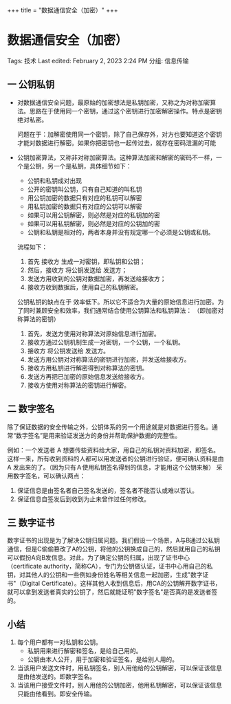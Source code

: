 +++
title = "数据通信安全（加密）"
+++
# 数据通信安全（加密）

Tags: 技术
Last edited: February 2, 2023 2:24 PM
分组: 信息传输

## 一 公钥私钥

- 对数据通信安全问题，最原始的加密想法是私钥加密，又称之为对称加密算法。思路在于使用同一个密钥，通过这个密钥进行加密解密操作。特点是密钥绝对私密。
    
    问题在于：加解密使用同一个密钥，除了自己保存外，对方也要知道这个密钥才能对数据进行解密。如果你把密钥也一起传过去，就存在密码泄漏的可能
    
- 公钥加密算法，又称非对称加密算法。这种算法加密和解密的密码不一样，一个是公钥，另一个是私钥，具体细节如下：
    - 公钥和私钥成对出现
    - 公开的密钥叫公钥，只有自己知道的叫私钥
    - 用公钥加密的数据只有对应的私钥可以解密
    - 用私钥加密的数据只有对应的公钥可以解密
    - 如果可以用公钥解密，则必然是对应的私钥加的密
    - 如果可以用私钥解密，则必然是对应的公钥加的密
    - 公钥和私钥是相对的，两者本身并没有规定哪一个必须是公钥或私钥。
    
    流程如下：
    
    1. 首先 接收方 生成一对密钥，即私钥和公钥；
    2. 然后，接收方 将公钥发送给 发送方；
    3. 发送方用收到的公钥对数据加密，再发送给接收方；
    4. 接收方收到数据后，使用自己的私钥解密。
    
    公钥私钥的缺点在于 效率低下。所以它不适合为大量的原始信息进行加密。为了同时兼顾安全和效率，我们通常结合使用公钥算法和私钥算法： （即加密对称算法的密钥）
    
    1. 首先，发送方使用对称算法对原始信息进行加密。
    2. 接收方通过公钥机制生成一对密钥，一个公钥，一个私钥。
    3. 接收方 将公钥发送给 发送方。
    4. 发送方用公钥对对称算法的密钥进行加密，并发送给接收方。
    5. 接收方用私钥进行解密得到对称算法的密钥。
    6. 发送方再把已加密的原始信息发送给接收方。
    7. 接收方使用对称算法的密钥进行解密。

## 二 数字签名

除了保证数据的安全传输之外，公钥体系的另一个用途就是对数据进行签名。通常“数字签名”是用来验证发送方的身份并帮助保护数据的完整性。

例如：一个发送者 A 想要传些资料给大家，用自己的私钥对资料加密，即签名。这样一来，所有收到资料的人都可以用发送者的公钥进行验证，便可确认资料是由 A 发出来的了。（因为只有Ａ使用私钥签名得到的信息，才能用这个公钥来解） 采用数字签名，可以确认两点：

1. 保证信息是由签名者自己签名发送的，签名者不能否认或难以否认。
2. 保证信息自签发后到收到为止未曾作过任何修改。

## 三 数字证书

数字证书的出现是为了解决公钥归属问题。我们假设一个场景，A与B通过公私钥通信，但是C偷偷篡改了A的公钥，将他的公钥换成自己的，然后就用自己的私钥可以假扮A向B发信息。对此，为了确定公钥的归属，出现了证书中心（certificate authority，简称CA），专门为公钥做认证，证书中心用自己的私钥，对其他人的公钥和一些例如身份姓名等相关信息一起加密，生成"数字证书"（Digital Certificate）。这样其他人收到信息后，用CA的公钥解开数字证书，就可以拿到发送者真实的公钥了，然后就能证明"数字签名"是否真的是发送者签的。

## 小结

1. 每个用户都有一对私钥和公钥。
    - 私钥用来进行解密和签名，是给自己用的。
    - 公钥由本人公开，用于加密和验证签名，是给别人用的。
2. 当该用户发送文件时，用私钥签名，别人用他给的公钥解密，可以保证该信息是由他发送的。即数字签名。
3. 当该用户接受文件时，别人用他的公钥加密，他用私钥解密，可以保证该信息只能由他看到。即安全传输。